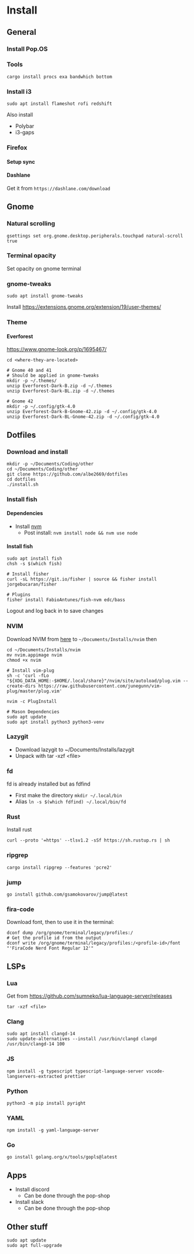# Install
## General
### Install Pop.OS

### Tools
```
cargo install procs exa bandwhich bottom
```

### Install i3
```
sudo apt install flameshot rofi redshift
```

Also install
- Polybar
- i3-gaps

### Firefox 
#### Setup sync
#### Dashlane
Get it from `https://dashlane.com/download`

## Gnome
### Natural scrolling
```
gsettings set org.gnome.desktop.peripherals.touchpad natural-scroll true
```

### Terminal opacity
Set opacity on gnome terminal

### gnome-tweaks
```
sudo apt install gnome-tweaks
```
Install https://extensions.gnome.org/extension/19/user-themes/

### Theme
#### Everforest
https://www.gnome-look.org/p/1695467/

```
cd <where-they-are-located>

# Gnome 40 and 41
# Should be applied in gnome-tweaks
mkdir -p ~/.themes/
unzip Everforest-Dark-B.zip -d ~/.themes
unzip Everforest-Dark-BL.zip -d ~/.themes

# Gnome 42
mkdir -p ~/.config/gtk-4.0
unzip Everforest-Dark-B-Gnome-42.zip -d ~/.config/gtk-4.0
unzip Everforest-Dark-BL-Gnome-42.zip -d ~/.config/gtk-4.0
```

## Dotfiles
### Download and install
```
mkdir -p ~/Documents/Coding/other
cd ~/Documents/Coding/other
git clone https://github.com/albe2669/dotfiles
cd dotfiles
./install.sh
```

### Install fish
#### Dependencies
- Install [nvm](https://github.com/nvm-sh/nvm)
  - Post install: ``nvm install node && nvm use node``

#### Install fish
```
sudo apt install fish
chsh -s $(which fish)

# Install fisher
curl -sL https://git.io/fisher | source && fisher install jorgebucaran/fisher

# Plugins
fisher install FabioAntunes/fish-nvm edc/bass
```

Logout and log back in to save changes

### NVIM
Download NVIM from [here](https://github.com/neovim/neovim/releases) to `~/Documents/Installs/nvim` then
```
cd ~/Documents/Installs/nvim
mv nvim.appimage nvim
chmod +x nvim

# Install vim-plug
sh -c 'curl -fLo "${XDG_DATA_HOME:-$HOME/.local/share}"/nvim/site/autoload/plug.vim --create-dirs https://raw.githubusercontent.com/junegunn/vim-plug/master/plug.vim'

nvim -c PlugInstall

# Mason Dependencies
sudo apt update
sudo apt install python3 python3-venv
```

### Lazygit
- Download lazygit to ~/Documents/Installs/lazygit 
- Unpack with tar -xzf \<file\>

### fd
fd is already installed but as fdfind
- First make the directory ``mkdir ~/.local/bin``
- Alias ``ln -s $(which fdfind) ~/.local/bin/fd``

### Rust
Install rust 
```
curl --proto '=https' --tlsv1.2 -sSf https://sh.rustup.rs | sh
```

### ripgrep
```
cargo install ripgrep --features 'pcre2'
```

### jump
```
go install github.com/gsamokovarov/jump@latest
```

### fira-code
Download font, then to use it in the terminal:
```
dconf dump /org/gnome/terminal/legacy/profiles:/
# Get the profile id from the output
dconf write /org/gnome/terminal/legacy/profiles:/<profile-id>/font "'FiraCode Nerd Font Regular 12'"
```

## LSPs
### Lua
Get from https://github.com/sumneko/lua-language-server/releases
```
tar -xzf <file>
```

### Clang
```
sudo apt install clangd-14
sudo update-alternatives --install /usr/bin/clangd clangd /usr/bin/clangd-14 100
```

### JS
```
npm install -g typescript typescript-language-server vscode-langservers-extracted prettier
```

### Python
```
python3 -m pip install pyright
```

### YAML
```
npm install -g yaml-language-server
```

### Go
```
go install golang.org/x/tools/gopls@latest
```

## Apps
- Install discord
  - Can be done through the pop-shop
- Install slack
  - Can be done through the pop-shop

## Other stuff
```
sudo apt update
sudo apt full-upgrade
```

